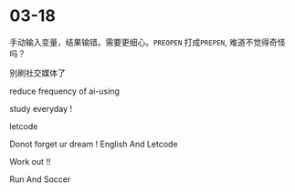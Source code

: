 # 03-18

手动输入变量，结果输错。需要更细心。`PREOPEN` 打成`PREPEN`, 难道不觉得奇怪吗？

别刷社交媒体了

reduce frequency of ai-using


study everyday !


letcode





Donot forget ur dream !
English And Letcode


Work out !!

Run And Soccer
